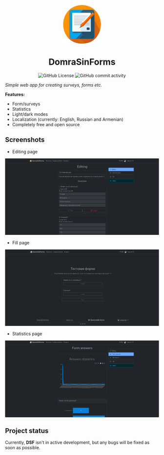 <center>

<img src=".github/images/logo.png" width="128" alt="logo">

# DomraSinForms

![GitHub License](https://img.shields.io/github/license/katy248/domrasinforms?style=for-the-badge)
![GitHub commit activity](https://img.shields.io/github/commit-activity/t/katy248/domrasinforms?style=for-the-badge)

</center>

_Simple web app for creating surveys, forms etc._

**Features:**

- Form/surveys
- Statistics
- Light/dark modes
- Localization (currently: English, Russian and Armenian)
- Completely free and open source

## Screenshots

- Editing page

![-](.github/images/editing-page.png)

- Fill page

![alt text](.github/images/fill-page.png)

- Statistics page

![alt text](.github/images/statistics-page.png)

## Project status

Currently, **DSF** isn't in active development, but any bugs will be fixed as soon as possible.
